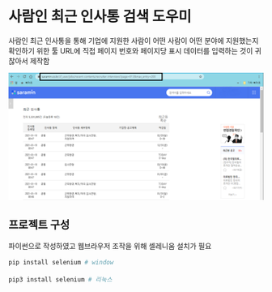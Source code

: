 # 사람인 최근 인사통 검색 도우미

사람인 최근 인사통을 통해 기업에 지원한 사람이 어떤 사람이 어떤 분야에 지원했는지 확인하기 위한 툴
URL에 직접 페이지 번호와 페이지당 표시 데이터를 입력하는 것이 귀찮아서 제작함  

![image.png](./image.png)

## 프로젝트 구성

파이썬으로 작성하였고 웹브라우저 조작을 위해 셀레니움 설치가 필요

```python
pip install selenium # window

pip3 install selenium # 리눅스
```
